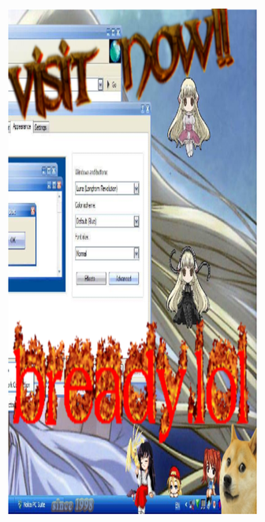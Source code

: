 <br clear="both">

<div align="center">
  <img height="1024" src="./public/rest/embed.png"  />
</div>

###
